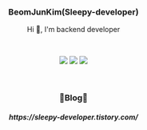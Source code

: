 <h3 align="center">BeomJunKim(Sleepy-developer)</h3>

<p align="center">
 Hi 👋, I'm backend developer
</p>

<br>
<p align="center">
 <img src="https://img.shields.io/badge/Java-007396?style=flat-square&logo=Java&logoColor=white"/></a> 
 <img src="https://img.shields.io/badge/Spring-6DB33F?style=flat-square&logo=Spring&logoColor=white"/></a> 
 <img src="https://img.shields.io/badge/SpringBoot-6DB33F?style=flat-square&logo=Spring Boot&logoColor=white"/></a> 
</p>

<br>
<h3 align="center">📕Blog📕</h3>
<h5 align="center">https://sleepy-developer.tistory.com/</h5>
